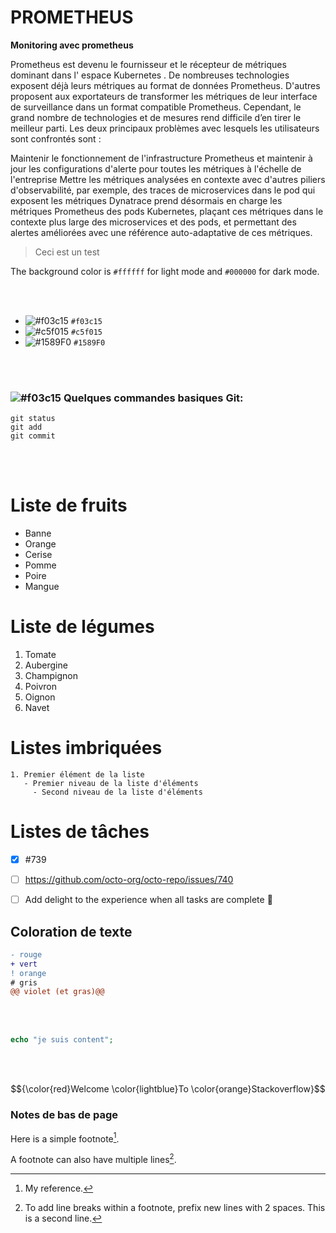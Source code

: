 # PROMETHEUS
**Monitoring avec prometheus**

Prometheus est devenu le fournisseur et le récepteur de métriques dominant dans l' espace Kubernetes . De nombreuses technologies exposent déjà leurs métriques au format de données Prometheus. D'autres proposent aux exportateurs de transformer les métriques de leur interface de surveillance dans un format compatible Prometheus. Cependant, le grand nombre de technologies et de mesures rend difficile d’en tirer le meilleur parti. Les deux principaux problèmes avec lesquels les utilisateurs sont confrontés sont :

Maintenir le fonctionnement de l'infrastructure Prometheus et maintenir à jour les configurations d'alerte pour toutes les métriques à l'échelle de l'entreprise
Mettre les métriques analysées en contexte avec d'autres piliers d'observabilité, par exemple, des traces de microservices dans le pod qui exposent les métriques
Dynatrace prend désormais en charge les métriques Prometheus des pods Kubernetes, plaçant ces métriques dans le contexte plus large des microservices et des pods, et permettant des alertes améliorées avec une référence auto-adaptative de ces métriques.

>Ceci est un test

The background color is `#ffffff` for light mode and `#000000` for dark mode.

<br/>
<br/>

- ![#f03c15](https://placehold.co/15x15/f03c15/f03c15.png) `#f03c15`
- ![#c5f015](https://placehold.co/15x15/c5f015/c5f015.png) `#c5f015`
- ![#1589F0](https://placehold.co/15x15/1589F0/1589F0.png) `#1589F0`

<br/>
<br/>

### ![#f03c15](https://placehold.co/15x15/f03c15/f03c15.png) **Quelques commandes basiques Git:** 
```
git status
git add
git commit
```

<br/>
<br/>

# **Liste de fruits**
- Banne
- Orange
- Cerise
- Pomme
- Poire
- Mangue


# **Liste de légumes**
1. Tomate
1. Aubergine
1. Champignon
1. Poivron
1. Oignon
1. Navet


# **Listes imbriquées**
```
1. Premier élément de la liste
   - Premier niveau de la liste d'éléments
     - Second niveau de la liste d'éléments
```

# **Listes de tâches**
- [x] #739
- [ ] https://github.com/octo-org/octo-repo/issues/740
- [ ] Add delight to the experience when all tasks are complete :tada:


## **Coloration de texte**
```diff
- rouge
+ vert
! orange
# gris
@@ violet (et gras)@@
```

<br />
<br />

```php
echo "je suis content";
```
<br />
<br />

$${\color{red}Welcome \color{lightblue}To \color{orange}Stackoverflow}$$

### Notes de bas de page

Here is a simple footnote[^1].

A footnote can also have multiple lines[^2].

[^1]: My reference.
[^2]: To add line breaks within a footnote, prefix new lines with 2 spaces.
  This is a second line.

  

